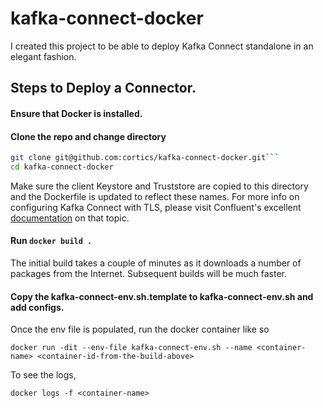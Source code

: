 # kafka-connect-docker

I created this project to be able to deploy Kafka Connect standalone in an elegant fashion. 

## Steps to Deploy a Connector.

#### Ensure that Docker is installed. 

#### Clone the repo and change directory

```bash
git clone git@github.com:cortics/kafka-connect-docker.git```
cd kafka-connect-docker
```

Make sure the client Keystore and Truststore are copied to this directory and the Dockerfile is updated to reflect these names. For more info on configuring Kafka Connect with TLS, please visit Confluent's excellent [documentation](http://docs.confluent.io/current/connect/security.html) on that topic.

#### Run ```docker build .```

The initial build takes a couple of minutes as it downloads a number of packages from the Internet. Subsequent builds will be much faster. 

#### Copy the kafka-connect-env.sh.template to kafka-connect-env.sh and add configs.

Once the env file is populated, run the docker container like so 

```docker run -dit --env-file kafka-connect-env.sh --name <container-name> <container-id-from-the-build-above>```

To see the logs,

```docker logs -f <container-name>```


